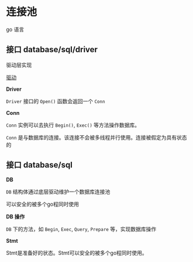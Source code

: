 # 连接池


go 语言

## 接口 database/sql/driver

驱动层实现

[驱动](https://github.com/mattn/go-sqlite3)


**Driver**

`Driver` 接口的 `Open()` 函数会返回一个 `Conn`

**Conn**

`Conn` 实例可以去执行 `Begin()`, `Exec()` 等方法操作数据库。

`Conn` 是与数据库的连接。该连接不会被多线程并行使用。连接被假定为具有状态的


## 接口 database/sql


**DB**

`DB` 结构体通过底层驱动维护一个数据库连接池

可以安全的被多个go程同时使用


**DB 操作**

`DB` 下的方法，如 `Begin`, `Exec`, `Query`, `Prepare` 等，实现数据库操作


**Stmt**

Stmt是准备好的状态。Stmt可以安全的被多个go程同时使用。
